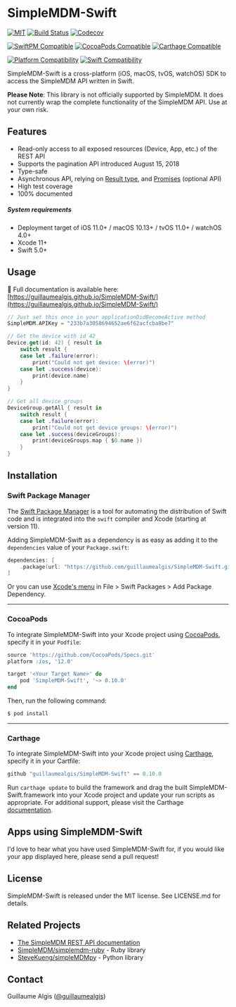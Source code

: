 # SimpleMDM-Swift

[![MIT](https://img.shields.io/github/license/guillaumealgis/SimpleMDM-Swift.svg)](https://tldrlegal.com/license/mit-license)
[![Build Status](https://img.shields.io/travis/guillaumealgis/SimpleMDM-Swift/master.svg)](https://travis-ci.org/guillaumealgis/SimpleMDM-Swift)
[![Codecov](https://img.shields.io/codecov/c/github/guillaumealgis/SimpleMDM-Swift/master.svg)](https://codecov.io/gh/guillaumealgis/SimpleMDM-Swift)

[![SwiftPM Compatible](https://img.shields.io/badge/SwiftPM-Compatible-orange.svg)](https://swift.org/package-manager/)
[![CocoaPods Compatible](https://img.shields.io/cocoapods/v/SimpleMDM-Swift.svg)](https://cocoapods.org/pods/SimpleMDM-Swift)
[![Carthage Compatible](https://img.shields.io/badge/Carthage-Compatible-orange.svg)](https://github.com/Carthage/Carthage)

[![Platform Compatibility](https://img.shields.io/endpoint?url=https%3A%2F%2Fswiftpackageindex.com%2Fapi%2Fpackages%2Fguillaumealgis%2FSimpleMDM-Swift%2Fbadge%3Ftype%3Dplatforms)](https://swiftpackageindex.com/guillaumealgis/SimpleMDM-Swift)
[![Swift Compatibility](https://img.shields.io/endpoint?url=https%3A%2F%2Fswiftpackageindex.com%2Fapi%2Fpackages%2Fguillaumealgis%2FSimpleMDM-Swift%2Fbadge%3Ftype%3Dswift-versions)](https://swiftpackageindex.com/guillaumealgis/SimpleMDM-Swift)

SimpleMDM-Swift is a cross-platform (iOS, macOS, tvOS, watchOS) SDK to access the SimpleMDM API written in Swift.

**Please Note**: This library is not officially supported by SimpleMDM. It does not currently wrap the complete functionality of the SimpleMDM API. Use at your own risk.

## Features

- Read-only access to all exposed resources (Device, App, etc.) of the REST API
- Supports the pagination API introduced August 15, 2018
- Type-safe
- Asynchronous API, relying on [Result type](https://www.swiftbysundell.com/posts/the-power-of-result-types-in-swift), and [Promises](https://github.com/promisekit) (optional API)
- High test coverage
- 100% documented

##### System requirements

- Deployment target of iOS 11.0+ / macOS 10.13+ / tvOS 11.0+ / watchOS 4.0+
- Xcode 11+
- Swift 5.0+

## Usage

📘 Full documentation is available here: [https://guillaumealgis.github.io/SimpleMDM-Swift/](https://guillaumealgis.github.io/SimpleMDM-Swift/)

```swift
// Just set this once in your applicationDidBecomeActive method
SimpleMDM.APIKey = "233b7a3058694652ae6f62acfcba8be7"

// Get the device with id 42
Device.get(id: 42) { result in
    switch result {
    case let .failure(error):
        print("Could not get device: \(error)")
    case let .success(device):
        print(device.name)
    }
}

// Get all device groups
DeviceGroup.getAll { result in
    switch result {
    case let .failure(error):
        print("Could not get device groups: \(error)")
    case let .success(deviceGroups):
        print(deviceGroups.map { $0.name })
    }
}
```

## Installation

### Swift Package Manager

The [Swift Package Manager](https://swift.org/package-manager/) is a tool for automating the distribution of Swift code and is integrated into the `swift` compiler and Xcode (starting at version 11).

Adding SimpleMDM-Swift as a dependency is as easy as adding it to the `dependencies` value of your `Package.swift`:

```swift
dependencies: [
    .package(url: "https://github.com/guillaumealgis/SimpleMDM-Swift.git", .upToNextMajor(from: "0.10.0"))
]
```

Or you can use [Xcode's menu](https://wwdcbysundell.com/2019/xcode-swiftpm-first-look/) in File > Swift Packages > Add Package Dependency.

---

### CocoaPods

To integrate SimpleMDM-Swift into your Xcode project using [CocoaPods](https://cocoapods.org), specify it in your `Podfile`:

```ruby
source 'https://github.com/CocoaPods/Specs.git'
platform :ios, '12.0'

target '<Your Target Name>' do
    pod 'SimpleMDM-Swift', '~> 0.10.0'
end
```

Then, run the following command:

```bash
$ pod install
```

---

### Carthage

To integrate SimpleMDM-Swift into your Xcode project using [Carthage](https://github.com/Carthage/Carthage), specify it in your Cartfile:

```python
github "guillaumealgis/SimpleMDM-Swift" == 0.10.0
```

Run `carthage update` to build the framework and drag the built SimpleMDM-Swift.framework into your Xcode project and update your run scripts as appropriate. For additional support, please visit the Carthage [documentation](https://github.com/Carthage/Carthage#if-youre-building-for-ios-tvos-or-watchos).

## Apps using SimpleMDM-Swift

I'd love to hear what you have used SimpleMDM-Swift for, if you would like your app displayed here, please send a pull request!

## License

SimpleMDM-Swift is released under the MIT license. See LICENSE.md for details.

## Related Projects

- [The SimpleMDM REST API documentation](https://simplemdm.com/docs/api/)
- [SimpleMDM/simplemdm-ruby](https://github.com/SimpleMDM/simplemdm-ruby) - Ruby library
- [SteveKueng/simpleMDMpy](https://github.com/SteveKueng/simpleMDMpy) - Python library

## Contact

Guillaume Algis ([@guillaumealgis](https://twitter.com/guillaumealgis))
